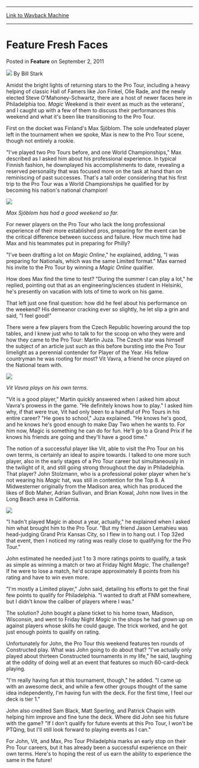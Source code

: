 
---
[Link to Wayback Machine](https://web.archive.org/web/20151021140046/http://magic.wizards.com/en/articles/archive/feature/feature-fresh-faces-2011-09-03)

[_metadata_:wayback_url]:- "http://magic.wizards.com/en/articles/archive/feature/feature-fresh-faces-2011-09-03"
[_metadata_:wayback_raw_url]:- "https://web.archive.org/web/20151021140046id_/http://magic.wizards.com/en/articles/archive/feature/feature-fresh-faces-2011-09-03"
[_metadata_:wayback_capture_timestamp]:- "2015-10-21 14:00:46+00:00"
[_metadata_:publish_date]:- "2011-09-03"
[_metadata_:description]:- "Amidst the bright lights of returning stars to the Pro Tour, including a heavy helping of classic Hall of Famers like Jon Finkel, Olle Rade, and the newly elected Steve O'Mahoney-Schwartz, there are a host of newer faces here in Philadelphia too. Magic Weekend is their event as much as the veterans', and I caught up with a few of them to discuss their performances this weekend and what it's been like transitioning to the Pro Tour."
[_metadata_:generator]:- "Drupal 7 (http://drupal.org)"
---


Feature Fresh Faces
===================



 Posted in **Feature**
 on September 2, 2011 






![](https://media.magic.wizards.com/styles/auth_small/public/images/person/authorpic_BillStark.jpg)
By Bill Stark











Amidst the bright lights of returning stars to the Pro Tour, including a heavy helping of classic Hall of Famers like Jon Finkel, Olle Rade, and the newly elected Steve O'Mahoney-Schwartz, there are a host of newer faces here in Philadelphia too. *Magic* Weekend is their event as much as the veterans', and I caught up with a few of them to discuss their performances this weekend and what it's been like transitioning to the Pro Tour.


First on the docket was Finland's Max Sjöblom. The sole undefeated player left in the tournament when we spoke, Max is new to the Pro Tour scene, though not entirely a rookie.


"I've played two Pro Tours before, and one World Championships," Max described as I asked him about his professional experience. In typical Finnish fashion, he downplayed his accomplishments to date, revealing a reserved personality that was focused more on the task at hand than on reminiscing of past successes. That's a tall order considering that his first trip to the Pro Tour was a World Championships he qualified for by becoming his nation's national champion!




![](https://web.archive.org/web/20151124140522im_/http://archive.wizards.com/mtg/images/daily/events/ptphi11/featureFaces_Sjoblom.jpg)

*Max Sjöblom has had a good weekend so far.*

For newer players on the Pro Tour who lack the long professional experience of their more established pros, preparing for the event can be the critical difference between success and failure. How much time had Max and his teammates put in preparing for Philly?


"I've been drafting a lot on *Magic Online*," he explained, adding, "I was preparing for Nationals, which was the same Limited format." Max earned his invite to the Pro Tour by winning a *Magic Online* qualifier.


How does Max find the time to test? "During the summer I can play a lot," he replied, pointing out that as an engineering/sciences student in Helsinki, he's presently on vacation with lots of time to work on his game.


That left just one final question: how did he feel about his performance on the weekend? His demeanor cracking ever so slightly, he let slip a grin and said, "I feel good!"


There were a few players from the Czech Republic hovering around the top tables, and I knew just who to talk to for the scoop on who they were and how they came to the Pro Tour: Martin Juza. The Czech star was himself the subject of an article just such as this before bursting into the Pro Tour limelight as a perennial contender for Player of the Year. His fellow countryman he was rooting for most? Vit Vavra, a friend he once played on the National team with.




![](https://web.archive.org/web/20151124103536im_/http://archive.wizards.com/mtg/images/daily/events/ptphi11/featureFaces_Vavra.jpg)

*Vit Vavra plays on his own terms.*

"Vit is a good player," Martin quickly answered when I asked him about Vavra's prowess in the game. "He definitely knows how to play." I asked him why, if that were true, Vit had only been to a handful of Pro Tours in his entire career? "He goes to school," Juza explained. "He knows he's good, and he knows he's good enough to make Day Two when he wants to. For him now, Magic is something he can do for fun. He'll go to a Grand Prix if he knows his friends are going and they'll have a good time."


The notion of a successful player like Vit, able to visit the Pro Tour on his own terms, is certainly an ideal to aspire towards. I talked to one more such player, also in the early stages of a Pro Tour career but simultaneously in the twilight of it, and still going strong throughout the day in Philadelphia. That player? John Stolzmann, who is a professional poker player when he's not wearing his *Magic* hat, was still in contention for the Top 8. A Midwesterner originally from the Madison area, which has produced the likes of Bob Maher, Adrian Sullivan, and Brian Kowal, John now lives in the Long Beach area in California.




![](https://web.archive.org/web/20151124105053im_/http://archive.wizards.com/mtg/images/daily/events/ptphi11/featureFaces_Stolzmann.jpg)


"I hadn't played Magic in about a year, actually," he explained when I asked him what brought him to the Pro Tour. "But my friend Jason Lemahieu was head-judging Grand Prix Kansas City, so I flew in to hang out. I Top 32ed that event, then I noticed my rating was really close to qualifying for the Pro Tour."


John estimated he needed just 1 to 3 more ratings points to qualify, a task as simple as winning a match or two at Friday Night *Magic*. The challenge? If he were to lose a match, he'd scrape approximately 8 points from his rating and have to win even more.


"I'm mostly a Limited player," John said, detailing his efforts to get the final few points to qualify for Philadelphia. "I wanted to draft at FNM somewhere, but I didn't know the caliber of players where I was."


The solution? John bought a plane ticket to his home town, Madison, Wisconsin, and went to Friday Night *Magic* in the shops he had grown up on against players whose skills he could gauge. The trick worked, and he got just enough points to qualify on rating.


Unfortunately for John, the Pro Tour this weekend features ten rounds of Constructed play. What was John going to do about that? "I've actually only played about thirteen Constructed tournaments in my life," he said, laughing at the oddity of doing well at an event that features so much 60-card-deck playing.


"I'm really having fun at this tournament, though," he added. "I came up with an awesome deck, and while a few other groups thought of the same idea independently, I'm having fun with the deck. For the first time, I feel our deck is tier 1."


John also credited Sam Black, Matt Sperling, and Patrick Chapin with helping him improve and fine tune the deck. Where did John see his future with the game? "If I don't qualify for future events at this Pro Tour, I won't be PTQing, but I'll still look forward to playing events as I can."


For John, Vit, and Max, Pro Tour Philadelphia marks an early stop on their Pro Tour careers, but it has already been a successful experience on their own terms. Here's to hoping the rest of us earn the ability to experience the same in the future!








